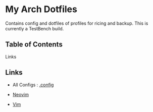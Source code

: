# My Arch Dotfiles

Contains config and dotfiles of profiles for ricing and backup. This is currently a TestBench build.


## Table of Contents
Links

## Links
* All Configs : [.config](config/README.md)

* [Neovim](nvim/README.md)

* [Vim](vim/README.md)


